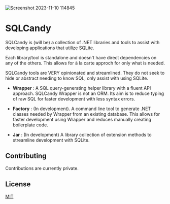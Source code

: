 
![Screenshot 2023-11-10 114845](https://github.com/log4code/sqlcandy/assets/48453433/05e49766-ec56-4b71-b7e4-65349e3a908b)

# SQLCandy

SQLCandy is (will be) a collection of .NET libraries and tools to assist with developing applications that utilize SQLite.

Each library/tool is standalone and doesn't have direct dependencies on any of the others. This allows for à la carte approch for only what is needed.

SQLCandy tools are VERY opinionated and streamlined. They do not seek to hide or abstract needing to know SQL, only assist with using SQLite.

- **Wrapper** : A SQL query-generating helper library with a fluent API approach. SQLCandy Wrapper is not an ORM. Its aim is to reduce typing of raw SQL for faster development with less syntax errors.

- **Factory** : (In development). A command line tool to generate .NET classes needed by Wrapper from an existing database. This allows for faster development using Wrapper and reduces manually creating boilerplate code.

- **Jar** : (In development) A library collection of extension methods to streamline development with SQLite.

## Contributing

Contributions are currently private.

## License

[MIT](https://choosealicense.com/licenses/mit/)
